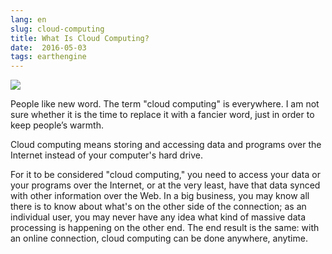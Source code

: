 ```yaml
---
lang: en
slug: cloud-computing
title: What Is Cloud Computing?
date:  2016-05-03
tags: earthengine
---
```

<!-- more -->
![](http://oouh9u8nz.bkt.gdipper.com//cloud-computing.jpg)

People like new word. The term "cloud computing" is everywhere. I am not sure whether it is the time to replace it with a fancier word, just in order to keep people’s warmth.

Cloud computing means storing and accessing data and programs over the Internet instead of your computer's hard drive. 

For it to be considered "cloud computing," you need to access your data or your programs over the Internet, or at the very least, have that data synced with other information over the Web. In a big business, you may know all there is to know about what's on the other side of the connection; as an individual user, you may never have any idea what kind of massive data processing is happening on the other end. The end result is the same: with an online connection, cloud computing can be done anywhere, anytime.

